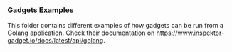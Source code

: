 ### Gadgets Examples

This folder contains different examples of how gadgets can be run from a Golang
application. Check their documentation on
https://www.inspektor-gadget.io/docs/latest/api/golang.
